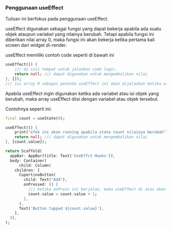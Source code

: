 ### Penggunaan useEffect

Tulisan ini berfokus pada penggunaan useEffect.

useEffect digunakan sebagai fungsi yang dapat bekerja apabila ada suatu objek ataupun variabel yang nilainya berubah. Tetapi apabila fungsi ini diberikan nilai array 0, maka fungsi ini akan bekerja ketika pertama kali screen dari widget di-render.

useEffect memiliki contoh code seperti di bawah ini
```dart
useEffect(() {
    /// di sini tempat untuk jalankan code logic.
    return null; /// dapat digunakan untuk mengembalikan nilai
}, []);
/// isi array 0 sebagai penanda useEffect ini akan dijalankan ketika widget pertama kali di-render.
```

Apabila useEffect ingin digunakan ketika ada variabel atau isi objek yang berubah, maka array useEffect diisi dengan variabel atau objek tersebut. 

Contohnya seperti ini: 

```dart
final count = useState(0);

useEffect(() {
    print("efek ini akan running apabila state count nilainya berubah");
    return null; /// dapat digunakan untuk mengembalikan nilai
}, [count.value]);

return Scaffold(
  appBar: AppBar(title: Text('UseEffct Hooks')),
  body: Container(
      child: Column(
    children: [
      CupertinoButton(
        child: Text("Add"),
        onPressed: () {
          /// ketika onPress ini berjalan, maka useEffect di atas akan bekerja. 
          count.value = count.value + 1;
        },
      ),
      Text('Button tapped ${count.value}'),
    ],
  )),
);
```

